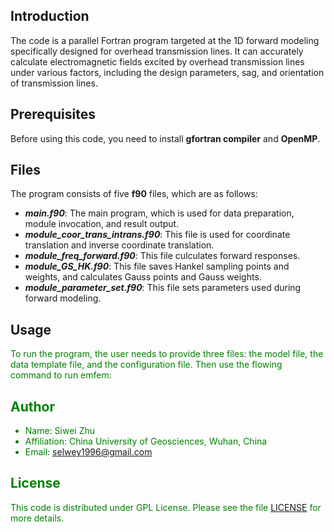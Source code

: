 Introduction
---
The code is a parallel Fortran program targeted at the 1D forward modeling specifically designed for overhead transmission lines.
It can accurately calculate electromagnetic fields excited by overhead transmission lines under various factors, including the design parameters, sag, and orientation of transmission lines.

Prerequisites
---
Before using this code, you need to install **gfortran compiler** and **OpenMP**.

Files
---
The program consists of five **f90** files, which are as follows:
- ***main.f90***: The main program, which is used for data preparation, module invocation, and result output.
- ***module_coor_trans_intrans.f90***: This file is used for coordinate translation and inverse coordinate translation.
- ***module_freq_forward.f90***: This file culculates forward responses.
- ***module_GS_HK.f90***: This file saves Hankel sampling points and weights, and calculates Gauss points and Gauss weights.
- ***module_parameter_set.f90***: This file sets parameters used during forward modeling.

Usage
---
<font color="green"> To run the program, the user needs to provide three files: the model file, the data template file, and the configuration file. Then use the flowing command to run emfem:

Author
---
- Name: Siwei Zhu
- Affiliation: China University of Geosciences, Wuhan, China
- Email: <selwey1996@gmail.com>

License
---
This code is distributed under GPL License. Please see the file [LICENSE](./LICENSE) for more details.

